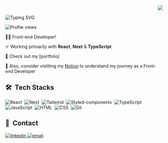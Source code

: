 <img align="right" src="https://user-images.githubusercontent.com/116350364/236654703-8aa5bfe8-b13f-45af-b751-8e47b61b1f6d.gif"/>
&nbsp;

![Typing SVG](https://readme-typing-svg.herokuapp.com/?color=50f6f9f&size=35&center=true&vCenter=true&width=1000&lines=Hi+there!+My+name+is+Vitor+Schelb)


<p align="left"><img src="https://komarev.com/ghpvc/?username=vitorschelb&color=blue" alt="Profile views" /></p>

👨‍💻 Front-end Developer!

⚛️ Working primarily with **React**, **Next** & **TypeScript**

🚧 Check out my [portfolio]

🚀 Also, consider vistiting my [Notion](https://solar-bit-893.notion.site/f532708ef8e749009495511704e61ee4?v=433b3e2b665443dfab4abbaf65bbb33f) to understand my journey as a Front-end Developer

## 🛠 &nbsp;Tech Stacks

![React](https://img.shields.io/badge/-React-05122A?style=flat&logo=react)&nbsp;
![Next](https://img.shields.io/badge/-Next-05122A?style=flat&logo=next.js)&nbsp;
![Tailwind](https://img.shields.io/badge/-Tailwind-05122A?style=flat&logo=tailwindcss)&nbsp;
![Styled-components](https://img.shields.io/badge/-StyledComponents-05122A?style=flat&logo=styled-components)&nbsp;
![TypeScript](https://img.shields.io/badge/-TypeScript-05122A?style=flat&logo=typescript)&nbsp;
![JavaScript](https://img.shields.io/badge/-JavaScript-05122A?style=flat&logo=javascript)&nbsp;
![HTML](https://img.shields.io/badge/-HTML-05122A?style=flat&logo=HTML5)&nbsp;
![CSS](https://img.shields.io/badge/-CSS-05122A?style=flat&logo=CSS3&logoColor=1572B6)&nbsp;
![Git](https://img.shields.io/badge/-Git-05122A?style=flat&logo=git)&nbsp;

## 📧 &nbsp;Contact

<p align="left">
  <a href="https://www.linkedin.com/in/vitor-schelb-37b109124/" target="_blank">
    <img align="center" src="https://img.shields.io/badge/-vitorschelb-05122A?style=flat&logo=linkedin" alt="linkedin"/>
  </a>
  <a href="mailto: vacschelb.apps@gmail.com" target="_blank">
   <img align="center" src="https://img.shields.io/badge/-vacschelb.apps@gmail.com-05122A?style=flat&logo=gmail" alt="email"/>
  </a>
</p>

              

